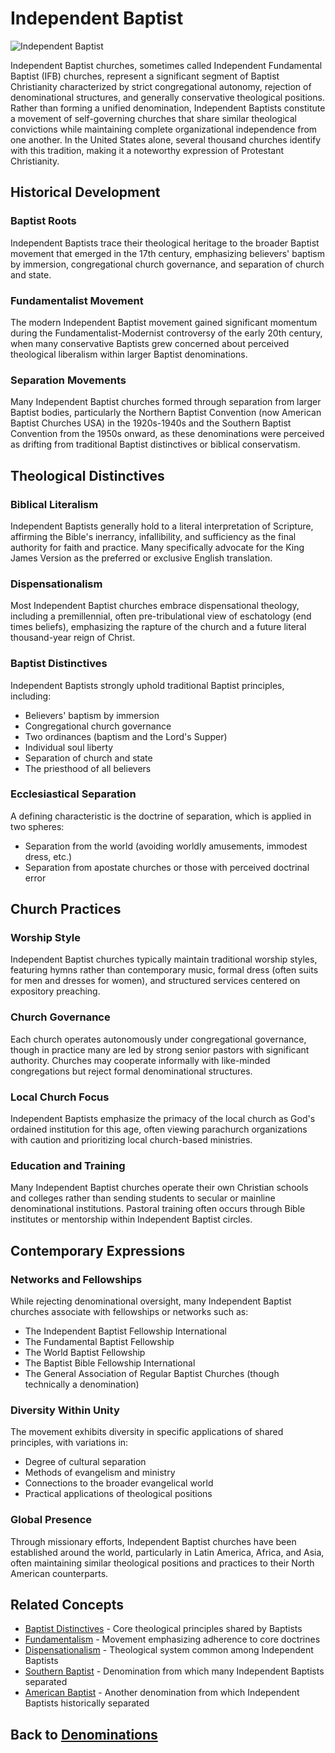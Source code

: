 # Independent Baptist

![Independent Baptist](../images/independent_baptist.jpg)

Independent Baptist churches, sometimes called Independent Fundamental Baptist (IFB) churches, represent a significant segment of Baptist Christianity characterized by strict congregational autonomy, rejection of denominational structures, and generally conservative theological positions. Rather than forming a unified denomination, Independent Baptists constitute a movement of self-governing churches that share similar theological convictions while maintaining complete organizational independence from one another. In the United States alone, several thousand churches identify with this tradition, making it a noteworthy expression of Protestant Christianity.

## Historical Development

### Baptist Roots
Independent Baptists trace their theological heritage to the broader Baptist movement that emerged in the 17th century, emphasizing believers' baptism by immersion, congregational church governance, and separation of church and state.

### Fundamentalist Movement
The modern Independent Baptist movement gained significant momentum during the Fundamentalist-Modernist controversy of the early 20th century, when many conservative Baptists grew concerned about perceived theological liberalism within larger Baptist denominations.

### Separation Movements
Many Independent Baptist churches formed through separation from larger Baptist bodies, particularly the Northern Baptist Convention (now American Baptist Churches USA) in the 1920s-1940s and the Southern Baptist Convention from the 1950s onward, as these denominations were perceived as drifting from traditional Baptist distinctives or biblical conservatism.

## Theological Distinctives

### Biblical Literalism
Independent Baptists generally hold to a literal interpretation of Scripture, affirming the Bible's inerrancy, infallibility, and sufficiency as the final authority for faith and practice. Many specifically advocate for the King James Version as the preferred or exclusive English translation.

### Dispensationalism
Most Independent Baptist churches embrace dispensational theology, including a premillennial, often pre-tribulational view of eschatology (end times beliefs), emphasizing the rapture of the church and a future literal thousand-year reign of Christ.

### Baptist Distinctives
Independent Baptists strongly uphold traditional Baptist principles, including:
- Believers' baptism by immersion
- Congregational church governance
- Two ordinances (baptism and the Lord's Supper)
- Individual soul liberty
- Separation of church and state
- The priesthood of all believers

### Ecclesiastical Separation
A defining characteristic is the doctrine of separation, which is applied in two spheres:
- Separation from the world (avoiding worldly amusements, immodest dress, etc.)
- Separation from apostate churches or those with perceived doctrinal error

## Church Practices

### Worship Style
Independent Baptist churches typically maintain traditional worship styles, featuring hymns rather than contemporary music, formal dress (often suits for men and dresses for women), and structured services centered on expository preaching.

### Church Governance
Each church operates autonomously under congregational governance, though in practice many are led by strong senior pastors with significant authority. Churches may cooperate informally with like-minded congregations but reject formal denominational structures.

### Local Church Focus
Independent Baptists emphasize the primacy of the local church as God's ordained institution for this age, often viewing parachurch organizations with caution and prioritizing local church-based ministries.

### Education and Training
Many Independent Baptist churches operate their own Christian schools and colleges rather than sending students to secular or mainline denominational institutions. Pastoral training often occurs through Bible institutes or mentorship within Independent Baptist circles.

## Contemporary Expressions

### Networks and Fellowships
While rejecting denominational oversight, many Independent Baptist churches associate with fellowships or networks such as:
- The Independent Baptist Fellowship International
- The Fundamental Baptist Fellowship
- The World Baptist Fellowship
- The Baptist Bible Fellowship International
- The General Association of Regular Baptist Churches (though technically a denomination)

### Diversity Within Unity
The movement exhibits diversity in specific applications of shared principles, with variations in:
- Degree of cultural separation
- Methods of evangelism and ministry
- Connections to the broader evangelical world
- Practical applications of theological positions

### Global Presence
Through missionary efforts, Independent Baptist churches have been established around the world, particularly in Latin America, Africa, and Asia, often maintaining similar theological positions and practices to their North American counterparts.

## Related Concepts

- [Baptist Distinctives](baptist_distinctives.md) - Core theological principles shared by Baptists
- [Fundamentalism](../beliefs/fundamentalism.md) - Movement emphasizing adherence to core doctrines
- [Dispensationalism](../beliefs/dispensationalism.md) - Theological system common among Independent Baptists
- [Southern Baptist](southern_baptist.md) - Denomination from which many Independent Baptists separated
- [American Baptist](american_baptist.md) - Another denomination from which Independent Baptists historically separated

## Back to [Denominations](README.md)

